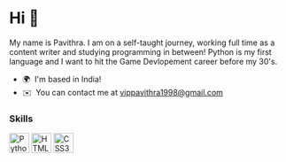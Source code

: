 Hi 👋 
===========================================

My name is Pavithra.
I am on a self-taught journey, working full time as a content writer and studying programming in between! Python is my first language and I want to hit the Game Devlopement career before my 30's.

* 🌍  I'm based in India!
* ✉️  You can contact me at [vippavithra1998@gmail.com](mailto:vippavithra1998@gmail.com)

### Skills

<p align="left">
<a href="https://www.python.org/" target="_blank" rel="noreferrer"><img src="https://raw.githubusercontent.com/danielcranney/readme-generator/main/public/icons/skills/python-colored.svg" width="36" height="36" alt="Python" /></a>
<a href="https://developer.mozilla.org/en-US/docs/Glossary/HTML5" target="_blank" rel="noreferrer"><img src="https://raw.githubusercontent.com/danielcranney/readme-generator/main/public/icons/skills/html5-colored.svg" width="36" height="36" alt="HTML5" /></a>
<a href="https://www.w3.org/TR/CSS/#css" target="_blank" rel="noreferrer"><img src="https://raw.githubusercontent.com/danielcranney/readme-generator/main/public/icons/skills/css3-colored.svg" width="36" height="36" alt="CSS3" /></a>
</p>

